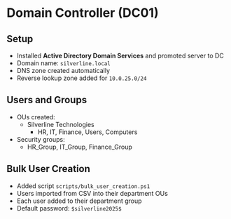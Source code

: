 # Domain Controller (DC01)

## Setup
- Installed **Active Directory Domain Services** and promoted server to DC
- Domain name: `silverline.local`
- DNS zone created automatically
- Reverse lookup zone added for `10.0.25.0/24`

## Users and Groups
- OUs created:
  - Silverline Technologies
    - HR, IT, Finance, Users, Computers
- Security groups:
  - HR_Group, IT_Group, Finance_Group

## Bulk User Creation
- Added script `scripts/bulk_user_creation.ps1`
- Users imported from CSV into their department OUs
- Each user added to their department group
- Default password: `$silverline2025$`
